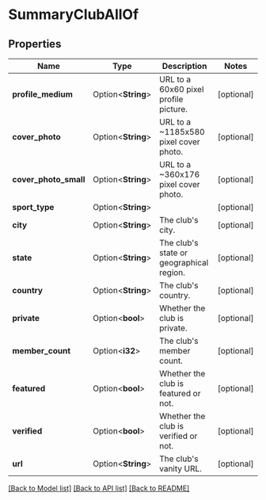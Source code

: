 # SummaryClubAllOf

## Properties

Name | Type | Description | Notes
------------ | ------------- | ------------- | -------------
**profile_medium** | Option<**String**> | URL to a 60x60 pixel profile picture. | [optional]
**cover_photo** | Option<**String**> | URL to a ~1185x580 pixel cover photo. | [optional]
**cover_photo_small** | Option<**String**> | URL to a ~360x176  pixel cover photo. | [optional]
**sport_type** | Option<**String**> |  | [optional]
**city** | Option<**String**> | The club's city. | [optional]
**state** | Option<**String**> | The club's state or geographical region. | [optional]
**country** | Option<**String**> | The club's country. | [optional]
**private** | Option<**bool**> | Whether the club is private. | [optional]
**member_count** | Option<**i32**> | The club's member count. | [optional]
**featured** | Option<**bool**> | Whether the club is featured or not. | [optional]
**verified** | Option<**bool**> | Whether the club is verified or not. | [optional]
**url** | Option<**String**> | The club's vanity URL. | [optional]

[[Back to Model list]](../README.md#documentation-for-models) [[Back to API list]](../README.md#documentation-for-api-endpoints) [[Back to README]](../README.md)


